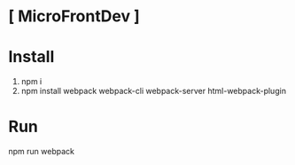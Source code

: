 
# [ MicroFrontDev ]

# Install
1. npm i 
2. npm install webpack webpack-cli webpack-server html-webpack-plugin

# Run
npm run webpack
